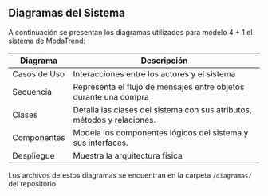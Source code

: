 ##  Diagramas del Sistema

A continuación se presentan los diagramas utilizados para modelo 4 + 1 el sistema de ModaTrend:

| Diagrama                    | Descripción                                                                 |
|----------------------------|-----------------------------------------------------------------------------|
|  Casos de Uso             | 	Interacciones entre los actores y el sistema |
|  Secuencia                |  Representa el flujo de mensajes entre objetos durante una compra|
|  Clases                   | Detalla las clases del sistema con sus atributos, métodos y relaciones.      |
|  Componentes              | Modela los componentes lógicos del sistema y sus interfaces.                |
|  Despliegue               | Muestra la arquitectura física |

 Los archivos de estos diagramas se encuentran en la carpeta `/diagramas/` del repositorio.
